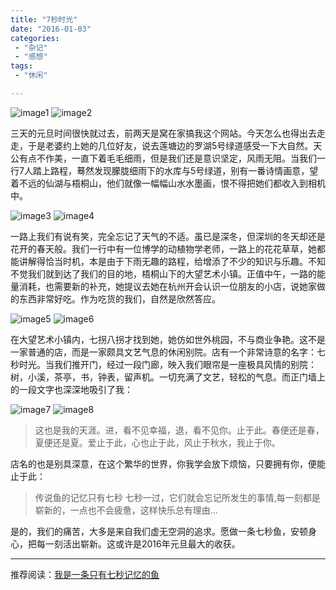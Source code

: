 ```yaml
---
title: "7秒时光"
date: "2016-01-03"
categories:
 - "杂记"
 - "感想"
tags:
 - "休闲"

---
```


![image1](http:/www.lanlingzi.cn/static/images/7stime/IMG_8337.jpg)
![image2](http:/www.lanlingzi.cn/static/images/7stime/IMG_8235.jpg)

三天的元旦时间很快就过去，前两天是窝在家搞我这个网站。今天怎么也得出去走走，于是老婆约上她的几位好友，说去莲塘边的罗湖5号绿道感受一下大自然。天公有点不作美，一直下着毛毛细雨，但是我们还是意识坚定，风雨无阻。当我们一行7人踏上路程，蓦然发现朦胧细雨下的水库与5号绿道，别有一番诗情画意，望着不远的仙湖与梧桐山，他们就像一幅幅山水水墨画，恨不得把她们都收入到相机中。

![image3](http:/www.lanlingzi.cn/static/images/7stime/IMG_8220.jpg)
![image4](http:/www.lanlingzi.cn/static/images/7stime/IMG_8364.jpg)

一路上我们有说有笑，完全忘记了天气的不适。虽已是深冬，但深圳的冬天却还是花开的春天般。我们一行中有一位博学的动植物学老师，一路上的花花草草，她都能讲解得恰当时机，本是由于下雨无趣的路程，给增添了不少的知识与乐趣。不知不觉我们就到达了我们的目的地，梧桐山下的大望艺术小镇。正值中午，一路的能量消耗，也需要新的补充，她提议去她在杭州开会认识一位朋友的小店，说她家做的东西非常好吃。作为吃货的我们，自然是欣然答应。

![image5](http:/www.lanlingzi.cn/static/images/7stime/IMG_8365.jpg)
![image6](http:/www.lanlingzi.cn/static/images/7stime/IMG_8318.jpg)

在大望艺术小镇内，七拐八拐才找到她，她仿如世外桃园，不与商业争艳。这不是一家普通的店，而是一家颇具文艺气息的休闲别院。店有一个非常诗意的名字：七秒时光。当我们推开门，经过一段门廊，映入我们眼帘是一座极具风情的别院：树，小溪，茶亭，书，钟表，留声机。一切充满了文艺，轻松的气息。而正门墙上的一段文字也深深地吸引了我：

![image7](http:/www.lanlingzi.cn/static/images/7stime/IMG_8366.jpg)
![image8](http:/www.lanlingzi.cn/static/images/7stime/IMG_8271.jpg)

> 这也是我的天涯。进，看不见幸福，退，看不见你。止于此。春便还是春，夏便还是夏。爱止于此，心也止于此，风止于秋水，我止于你。

店名的也是别具深意，在这个繁华的世界，你我学会放下烦恼，只要拥有你，便能止于此：

> 传说鱼的记忆只有七秒 七秒一过，它们就会忘记所发生的事情,每一刻都是崭新的，一点也不会疲惫，这样快乐总有理由...

是的，我们的痛苦，大多是来自我们虚无空洞的追求。愿做一条七秒鱼，安顿身心，把每一刻活出崭新。这或许是2016年元旦最大的收获。

---

推荐阅读：[我是一条只有七秒记忆的鱼](http:/book.douban.com/subject/24705311/)
